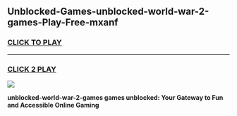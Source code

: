 
## Unblocked-Games-unblocked-world-war-2-games-Play-Free-mxanf
<h3>
<a href="https://premium76.site?title=unblocked-world-war-2-games&ref=17A">CLICK TO PLAY</a></h3>
<hr>

<h3>
<a href="https://premium76.site?title=unblocked-world-war-2-games&ref=17A">CLICK 2 PLAY</a>
  
</h3>

<a href="https://premium76.site?title=unblocked-world-war-2-games&ref=17A"><img src="https://clearcache.store/games.png"></a>


**unblocked-world-war-2-games games unblocked: Your Gateway to Fun and Accessible Online Gaming**
